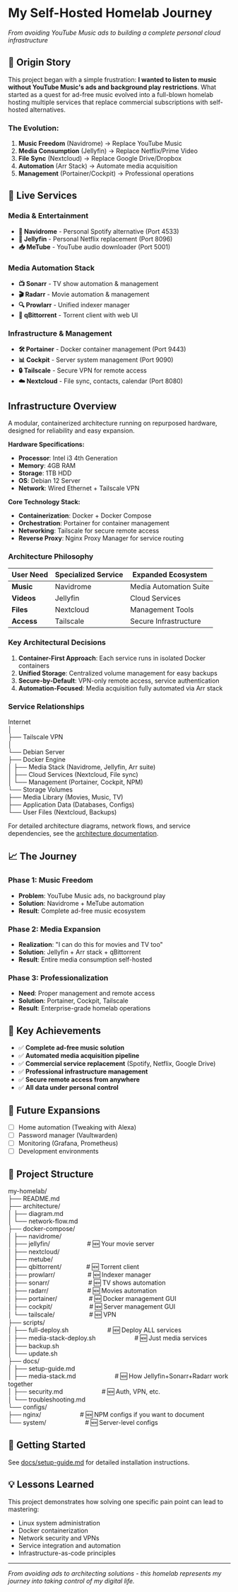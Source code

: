 # My Self-Hosted Homelab Journey

_From avoiding YouTube Music ads to building a complete personal cloud infrastructure_  

## 🎯 Origin Story

This project began with a simple frustration: **I wanted to listen to music without YouTube Music's ads and background play restrictions**. What started as a quest for ad-free music evolved into a full-blown homelab hosting multiple services that replace commercial subscriptions with self-hosted alternatives.

### The Evolution:
1. **Music Freedom** (Navidrome) → Replace YouTube Music
2. **Media Consumption** (Jellyfin) → Replace Netflix/Prime Video  
3. **File Sync** (Nextcloud) → Replace Google Drive/Dropbox
4. **Automation** (Arr Stack) → Automate media acquisition
5. **Management** (Portainer/Cockpit) → Professional operations

## 🚀 Live Services

### Media & Entertainment
- **🎵 Navidrome** - Personal Spotify alternative (Port 4533)
- **🎥 Jellyfin** - Personal Netflix replacement (Port 8096) 
- **📥 MeTube** - YouTube audio downloader (Port 5001)

### Media Automation Stack
- **📺 Sonarr** - TV show automation & management
- **🎬 Radarr** - Movie automation & management  
- **🔍 Prowlarr** - Unified indexer manager
- **🌊 qBittorrent** - Torrent client with web UI

### Infrastructure & Management
- **🛠️ Portainer** - Docker container management (Port 9443)
- **📊 Cockpit** - Server system management (Port 9090)
- **🔒 Tailscale** - Secure VPN for remote access
- **☁️ Nextcloud** - File sync, contacts, calendar (Port 8080)

## Infrastructure Overview
A modular, containerized architecture running on repurposed hardware, designed for reliability and easy expansion.

**Hardware Specifications:**
- **Processor**: Intel i3 4th Generation
- **Memory**: 4GB RAM  
- **Storage**: 1TB HDD
- **OS**: Debian 12 Server
- **Network**: Wired Ethernet + Tailscale VPN

**Core Technology Stack:**
- **Containerization**: Docker + Docker Compose
- **Orchestration**: Portainer for container management
- **Networking**: Tailscale for secure remote access
- **Reverse Proxy**: Nginx Proxy Manager for service routing

### Architecture Philosophy
| User Need | Specialized Service | Expanded Ecosystem |
|-----------|---------------------|-------------------|
| **Music**  | Navidrome | Media Automation Suite |
| **Videos** | Jellyfin | Cloud Services |
| **Files** | Nextcloud | Management Tools |
| **Access** | Tailscale | Secure Infrastructure |


### Key Architectural Decisions
1. **Container-First Approach**: Each service runs in isolated Docker containers
2. **Unified Storage**: Centralized volume management for easy backups
3. **Secure-by-Default**: VPN-only remote access, service authentication
4. **Automation-Focused**: Media acquisition fully automated via Arr stack

### Service Relationships

Internet\
│\
├── Tailscale VPN\
│\
└── Debian Server\
├── Docker Engine\
│ ├── Media Stack (Navidrome, Jellyfin, Arr suite)\
│ ├── Cloud Services (Nextcloud, File sync)\
│ └── Management (Portainer, Cockpit, NPM)\
└── Storage Volumes\
├── Media Library (Movies, Music, TV)\
├── Application Data (Databases, Configs)\
└── User Files (Nextcloud, Backups)


For detailed architecture diagrams, network flows, and service dependencies, see the [architecture documentation](./architecture/).


## 📈 The Journey

### Phase 1: Music Freedom
- **Problem**: YouTube Music ads, no background play
- **Solution**: Navidrome + MeTube automation
- **Result**: Complete ad-free music ecosystem

### Phase 2: Media Expansion  
- **Realization**: "I can do this for movies and TV too"
- **Solution**: Jellyfin + Arr stack + qBittorrent
- **Result**: Entire media consumption self-hosted

### Phase 3: Professionalization
- **Need**: Proper management and remote access
- **Solution**: Portainer, Cockpit, Tailscale
- **Result**: Enterprise-grade homelab operations

## 🎯 Key Achievements

- ✅ **Complete ad-free music solution**
- ✅ **Automated media acquisition pipeline**  
- ✅ **Commercial service replacement** (Spotify, Netflix, Google Drive)
- ✅ **Professional infrastructure management**
- ✅ **Secure remote access from anywhere**
- ✅ **All data under personal control**

## 🚧 Future Expansions

- [ ] Home automation (Tweaking with Alexa)
- [ ] Password manager (Vaultwarden)
- [ ] Monitoring (Grafana, Prometheus)
- [ ] Development environments

## 📁 Project Structure
my-homelab/\
├── README.md\
├── architecture/\
│   ├── diagram.md\
│   └── network-flow.md\
├── docker-compose/\
│   ├── navidrome/\
│   ├── jellyfin/&emsp;&emsp;&emsp;&emsp;&emsp;&emsp;# 🆕 Your movie server\
│   ├── nextcloud/\
│   ├── metube/\
│   ├── qbittorrent/&emsp;&emsp;&emsp;&emsp;# 🆕 Torrent client\
│   ├── prowlarr/&emsp;&emsp;&emsp;&emsp;&emsp; # 🆕 Indexer manager\
│   ├── sonarr/&emsp;&emsp;&emsp;&emsp;&emsp;&emsp; # 🆕 TV shows automation\
│   ├── radarr/&emsp;&emsp;&emsp;&emsp;&emsp;&emsp; # 🆕 Movies automation\
│   ├── portainer/&emsp; &emsp; &emsp; &emsp;  # 🆕 Docker management GUI\
│   ├── cockpit/&emsp;&emsp;&emsp;&emsp;&emsp;&emsp;# 🆕 Server management GUI\
│   └── tailscale/&emsp;&emsp;&emsp;&emsp; &emsp; # 🆕 VPN\
├── scripts/\
│   ├── full-deploy.sh&emsp;&emsp;&emsp;&emsp;&emsp;&emsp; # 🆕 Deploy ALL services\
│   ├── media-stack-deploy.sh&emsp;&emsp;&emsp;&emsp;&emsp;&emsp; # 🆕 Just media services\
│   ├── backup.sh\
│   └── update.sh\
├── docs/\
│   ├── setup-guide.md\
│   ├── media-stack.md&emsp;&emsp;&emsp;&emsp;&emsp;&emsp; # 🆕 How Jellyfin+Sonarr+Radarr work together\
│   ├── security.md&emsp;&emsp;&emsp;&emsp;&emsp;&emsp; # 🆕 Auth, VPN, etc.\
│   └── troubleshooting.md\
└── configs/\
    ├── nginx/&emsp;&emsp;&emsp;&emsp;&emsp;&emsp; # 🆕 NPM configs if you want to document\
    └── system/&emsp;&emsp;&emsp;&emsp;&emsp;&emsp; # 🆕 Server-level configs


## 🚀 Getting Started

See [docs/setup-guide.md](docs/setup-guide.md) for detailed installation instructions.

## 💡 Lessons Learned

This project demonstrates how solving one specific pain point can lead to mastering:
- Linux system administration
- Docker containerization  
- Network security and VPNs
- Service integration and automation
- Infrastructure-as-code principles

---

*From avoiding ads to architecting solutions - this homelab represents my journey into taking control of my digital life.*